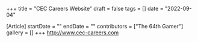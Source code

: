 +++
title = "CEC Careers Website"
draft = false
tags = []
date = "2022-09-04"

[Article]
startDate = ""
endDate = ""
contributors = ["The 64th Gamer"]
gallery = []
+++
http://www.cec-careers.com